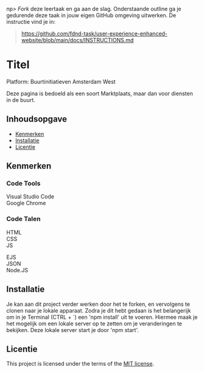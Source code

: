 np> _Fork_ deze leertaak en ga aan de slag. Onderstaande outline ga je gedurende deze taak in jouw eigen GitHub omgeving uitwerken. De instructie vind je in:
> https://github.com/fdnd-task/user-experience-enhanced-website/blob/main/docs/INSTRUCTIONS.md

# Titel
Platform: Buurtinitiatieven Amsterdam West

Deze pagina is bedoeld als een soort Marktplaats, maar dan voor diensten in de buurt.

## Inhoudsopgave
  * [Kenmerken](#kenmerken)
  * [Installatie](#installatie)
  * [Licentie](#licentie)

## Kenmerken

### Code Tools
Visual Studio Code <br>
Google Chrome

### Code Talen
HTML <br>
CSS <br>
JS

EJS <br>
JSON <br>
Node.JS<br>

## Installatie
Je kan aan dit project verder werken door het te forken, en vervolgens te clonen naar je lokale apparaat. Zodra je dit hebt gedaan is het belangerijk om in je Terminal (CTRL +  `) een 'npm install' uit te voeren. Hiermee maak je het mogelijk om een lokale server op te zetten om je veranderingen te bekijken. Deze lokale server start je door 'npm start'.

## Licentie

This project is licensed under the terms of the [MIT license](./LICENSE).






















